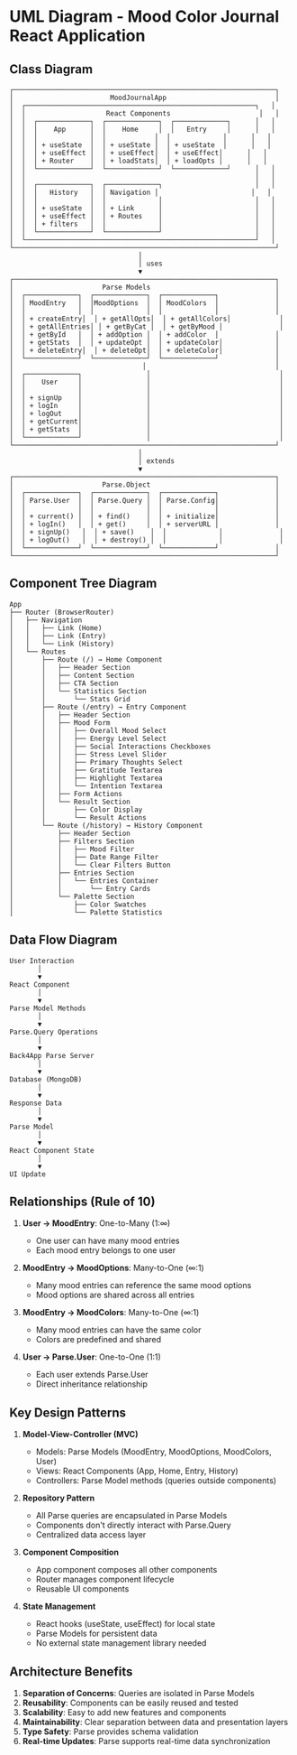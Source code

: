 # UML Diagram - Mood Color Journal React Application

## Class Diagram

```
┌─────────────────────────────────────────────────────────────────┐
│                        MoodJournalApp                           │
│  ┌─────────────────────────────────────────────────────────┐   │
│  │                    React Components                      │   │
│  │  ┌─────────────┐  ┌─────────────┐  ┌─────────────┐      │   │
│  │  │    App      │  │    Home     │  │   Entry     │      │   │
│  │  │             │  │            │  │             │      │   │
│  │  │ + useState  │  │ + useState │  │ + useState  │      │   │
│  │  │ + useEffect │  │ + useEffect│  │ + useEffect│      │   │
│  │  │ + Router    │  │ + loadStats│  │ + loadOpts │      │   │
│  │  └─────────────┘  └─────────────┘  └─────────────┘      │   │
│  │                                                         │   │
│  │  ┌─────────────┐  ┌─────────────┐                       │   │
│  │  │   History   │  │ Navigation │                       │   │
│  │  │             │  │             │                       │   │
│  │  │ + useState  │  │ + Link      │                       │   │
│  │  │ + useEffect │  │ + Routes    │                       │   │
│  │  │ + filters   │  │             │                       │   │
│  │  └─────────────┘  └─────────────┘                       │   │
│  └─────────────────────────────────────────────────────────┘   │
└─────────────────────────────────────────────────────────────────┘
                                │
                                │ uses
                                ▼
┌─────────────────────────────────────────────────────────────────┐
│                      Parse Models                               │
│  ┌─────────────┐  ┌─────────────┐  ┌─────────────┐              │
│  │ MoodEntry   │  │MoodOptions  │  │ MoodColors  │              │
│  │             │  │             │  │             │              │
│  │ + createEntry│  │ + getAllOpts│  │ + getAllColors│            │
│  │ + getAllEntries│ │ + getByCat │  │ + getByMood │              │
│  │ + getById   │  │ + addOption │  │ + addColor  │              │
│  │ + getStats  │  │ + updateOpt │  │ + updateColor│             │
│  │ + deleteEntry│  │ + deleteOpt│  │ + deleteColor│             │
│  └─────────────┘  └─────────────┘  └─────────────┘              │
│                                │                                │
│  ┌─────────────┐                │                                │
│  │    User     │                │                                │
│  │             │                │                                │
│  │ + signUp    │                │                                │
│  │ + logIn     │                │                                │
│  │ + logOut    │                │                                │
│  │ + getCurrent│                │                                │
│  │ + getStats  │                │                                │
│  └─────────────┘                │                                │
└─────────────────────────────────────────────────────────────────┘
                                │
                                │ extends
                                ▼
┌─────────────────────────────────────────────────────────────────┐
│                      Parse.Object                               │
│  ┌─────────────┐  ┌─────────────┐  ┌─────────────┐              │
│  │ Parse.User  │  │ Parse.Query │  │ Parse.Config│              │
│  │             │  │             │  │             │              │
│  │ + current() │  │ + find()    │  │ + initialize│              │
│  │ + logIn()   │  │ + get()     │  │ + serverURL │              │
│  │ + signUp()   │  │ + save()    │  │             │              │
│  │ + logOut()   │  │ + destroy() │  │             │              │
│  └─────────────┘  └─────────────┘  └─────────────┘              │
└─────────────────────────────────────────────────────────────────┘
```

## Component Tree Diagram

```
App
├── Router (BrowserRouter)
│   ├── Navigation
│   │   ├── Link (Home)
│   │   ├── Link (Entry)
│   │   └── Link (History)
│   └── Routes
│       ├── Route (/) → Home Component
│       │   ├── Header Section
│       │   ├── Content Section
│       │   ├── CTA Section
│       │   └── Statistics Section
│       │       └── Stats Grid
│       ├── Route (/entry) → Entry Component
│       │   ├── Header Section
│       │   ├── Mood Form
│       │   │   ├── Overall Mood Select
│       │   │   ├── Energy Level Select
│       │   │   ├── Social Interactions Checkboxes
│       │   │   ├── Stress Level Slider
│       │   │   ├── Primary Thoughts Select
│       │   │   ├── Gratitude Textarea
│       │   │   ├── Highlight Textarea
│       │   │   └── Intention Textarea
│       │   ├── Form Actions
│       │   └── Result Section
│       │       ├── Color Display
│       │       └── Result Actions
│       └── Route (/history) → History Component
│           ├── Header Section
│           ├── Filters Section
│           │   ├── Mood Filter
│           │   ├── Date Range Filter
│           │   └── Clear Filters Button
│           ├── Entries Section
│           │   └── Entries Container
│           │       └── Entry Cards
│           └── Palette Section
│               ├── Color Swatches
│               └── Palette Statistics
```

## Data Flow Diagram

```
User Interaction
       │
       ▼
React Component
       │
       ▼
Parse Model Methods
       │
       ▼
Parse.Query Operations
       │
       ▼
Back4App Parse Server
       │
       ▼
Database (MongoDB)
       │
       ▼
Response Data
       │
       ▼
Parse Model
       │
       ▼
React Component State
       │
       ▼
UI Update
```

## Relationships (Rule of 10)

1. **User → MoodEntry**: One-to-Many (1:∞)
   - One user can have many mood entries
   - Each mood entry belongs to one user

2. **MoodEntry → MoodOptions**: Many-to-One (∞:1)
   - Many mood entries can reference the same mood options
   - Mood options are shared across all entries

3. **MoodEntry → MoodColors**: Many-to-One (∞:1)
   - Many mood entries can have the same color
   - Colors are predefined and shared

4. **User → Parse.User**: One-to-One (1:1)
   - Each user extends Parse.User
   - Direct inheritance relationship

## Key Design Patterns

1. **Model-View-Controller (MVC)**
   - Models: Parse Models (MoodEntry, MoodOptions, MoodColors, User)
   - Views: React Components (App, Home, Entry, History)
   - Controllers: Parse Model methods (queries outside components)

2. **Repository Pattern**
   - All Parse queries are encapsulated in Parse Models
   - Components don't directly interact with Parse.Query
   - Centralized data access layer

3. **Component Composition**
   - App component composes all other components
   - Router manages component lifecycle
   - Reusable UI components

4. **State Management**
   - React hooks (useState, useEffect) for local state
   - Parse Models for persistent data
   - No external state management library needed

## Architecture Benefits

1. **Separation of Concerns**: Queries are isolated in Parse Models
2. **Reusability**: Components can be easily reused and tested
3. **Scalability**: Easy to add new features and components
4. **Maintainability**: Clear separation between data and presentation layers
5. **Type Safety**: Parse provides schema validation
6. **Real-time Updates**: Parse supports real-time data synchronization
